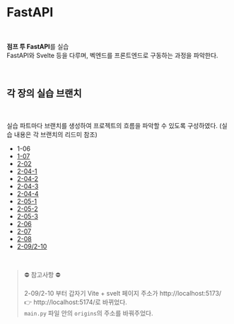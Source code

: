 # FastAPI

<br>

**점프 투 FastAPI**를 실습  
FastAPI와 Svelte 등을 다루며, 벡엔드를 프론트엔드로 구동하는 과정을 파악한다.

<br>

## 각 장의 실습 브랜치

<br>

실습 파트마다 브랜치를 생성하여 프로젝트의 흐름을 파악할 수 있도록 구성하였다. (실습 내용은 각 브랜치의 리드미 참조)

- 1-06
- [1-07](https://github.com/Seona056/FastAPI/tree/1-07)
- [2-02](https://github.com/Seona056/FastAPI/tree/2-02)
- [2-04-1](https://github.com/Seona056/FastAPI/tree/2-04-1)
- [2-04-2](https://github.com/Seona056/FastAPI/tree/2-04-2)
- [2-04-3](https://github.com/Seona056/FastAPI/tree/2-04-3)
- [2-04-4](https://github.com/Seona056/FastAPI/tree/2-04-4)
- [2-05-1](https://github.com/Seona056/FastAPI/tree/2-05-1)
- [2-05-2](https://github.com/Seona056/FastAPI/tree/2-05-2)
- [2-05-3](https://github.com/Seona056/FastAPI/tree/2-05-3)
- [2-06](https://github.com/Seona056/FastAPI/tree/2-06)
- [2-07](https://github.com/Seona056/FastAPI/tree/2-07)
- [2-08](https://github.com/Seona056/FastAPI/tree/2-08)
- [2-09/2-10](https://github.com/Seona056/FastAPI/tree/2-09/2-10)

<br>

> ⛔ 참고사항 ⛔ <br><br>
2-09/2-10 부터 갑자기 Vite + svelt 페이지 주소가 http://localhost:5173/ 👉 http://localhost:5174/로 바뀌었다.  
`main.py` 파일 안의 `origins`의 주소를 바꿔주었다.